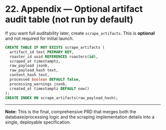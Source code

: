# 22. Appendix — Optional artifact audit table (not run by default)

If you want full auditability later, create `scrape_artifacts`. This is **optional** and not required for initial launch.

```sql
CREATE TABLE IF NOT EXISTS scrape_artifacts (
  artifact_id text PRIMARY KEY,
  roaster_id uuid REFERENCES roasters(id),
  scraped_at timestamptz,
  raw_payload jsonb,
  raw_payload_hash text,
  content_hash text,
  processed boolean DEFAULT false,
  processing_warnings jsonb,
  created_at timestamptz DEFAULT now()
);
CREATE INDEX ON scrape_artifacts(raw_payload_hash);
```

---

**Note:** This is the final, comprehensive PRD that merges both the database/processing logic and the scraping implementation details into a single, deployable specification.
